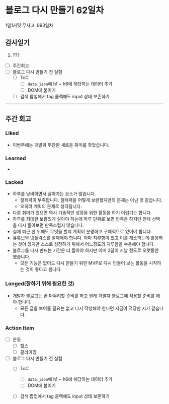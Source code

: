 # 블로그 다시 만들기 62일차

1일1커밋 무사고: 993일차

## 감사일기

1. ???

- [ ] 주간회고
- [ ] 블로그 다시 만들기 전 실험
  - [ ] ToC
    - [ ] `data.json`에 h1 ~ h6에 해당하는 데이터 추가
    - [ ] DOM에 붙이기
  - [ ] 검색 팝업에서 tag 클랙해도 input 상태 보존하기

---

## 주간 회고

### Liked

- 이번주에는 개발과 무관한 새로운 취미를 찾았습니다.

### Learned

-

### Lacked

- 하루를 낭비하면서 살아가는 요소가 많습니다.
  - 절제력이 부족합니다. 절제력을 어떻게 보완할지만의 문제는 아닌 것 같습니다.
  - 오히려 계획의 문제로 생각됩니다.
- 다른 취미가 있으면 역시 기술적인 성장을 위한 활동을 하기 어렵기는 합니다.
- 하루를 최대한 보람있게 살아야 하는데 하루 단위로 보면 만족은 하지만 전체 선택을 다시 돌아보면 만족스럽지 않습니다.
- 실제 퇴근 한 뒤에도 무엇을 할지 계획이 분명하고 구체적으로 있어야 합니다.
- 유튜브와 넷플릭스를 절제해야 합니다. 아마 지루함이 있고 이를 해소하는데 활용하는 것이 있지만 스스로 성장하기 위해서 어느정도의 지루함을 수용해야 합니다.
- 블로그를 다시 만드는 기간은 더 짧아야 하지만 이미 2달이 지날 정도로 오랫동안 했습니다.
  - 모든 기능은 없어도 다시 만들기 위한 MVP로 다시 만들어 보는 활동을 시작하는 것이 좋다고 봅니다.

### Longed(잘하기 위해 필요한 것)

- 개발자 블로그는 곧 마무리할 준비를 하고 원래 개발자 블로그에 적용할 준비를 해야 합니다.
  - 모든 글을 보여줄 필요는 없고 다시 작성해야 한다면 지금이 적당한 시기 같습니다.

### Action Item

- [ ] 운동
  - [ ] 헬스
  - [ ] 클라이밍
- [ ] 블로그 다시 만들기 전 실험
  - [ ] ToC
    - [ ] `data.json`에 h1 ~ h6에 해당하는 데이터 추가
    - [ ] DOM에 붙이기
  - [ ] 검색 팝업에서 tag 클랙해도 input 상태 보존하기

